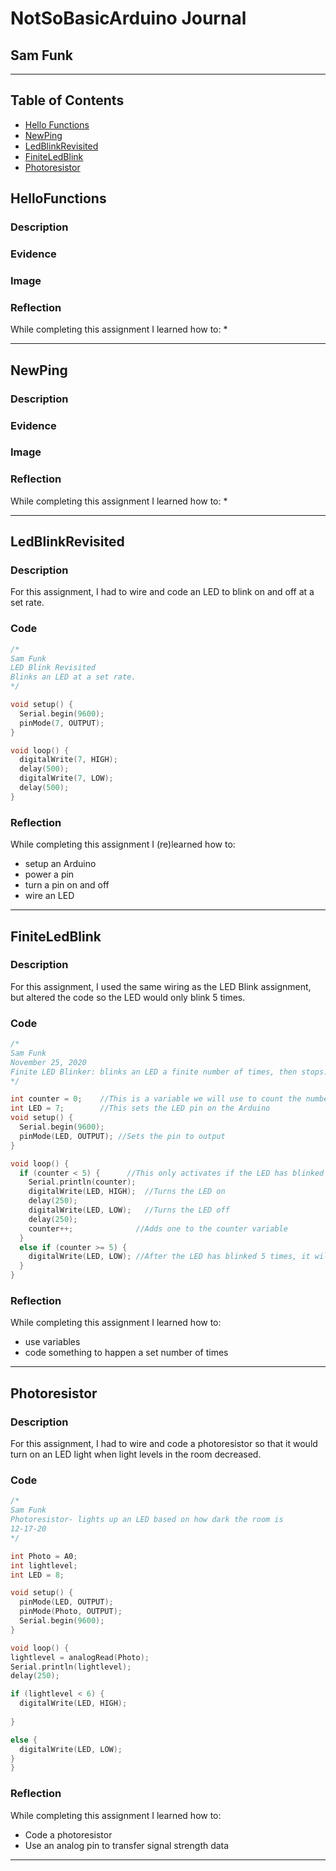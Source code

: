 # NotSoBasicArduino Journal

## Sam Funk

---
## Table of Contents
* [Hello Functions](#HelloFunctions)
* [NewPing](#NewPing)
* [LedBlinkRevisited](#LedBlinkRevisited)
* [FiniteLedBlink](#FiniteLedBlink)
* [Photoresistor](#Photoresistor)

## HelloFunctions

### Description



### Evidence



### Image



### Reflection

While completing this assignment I learned how to:
* 

---

## NewPing

### Description



### Evidence



### Image



### Reflection

While completing this assignment I learned how to:
* 

---

## LedBlinkRevisited

### Description

For this assignment, I had to wire and code an LED to blink on and off at a set rate.

### Code
```C++
/*
Sam Funk
LED Blink Revisited
Blinks an LED at a set rate.
*/

void setup() {
  Serial.begin(9600);
  pinMode(7, OUTPUT);
}

void loop() {
  digitalWrite(7, HIGH);
  delay(500);
  digitalWrite(7, LOW);
  delay(500);
}
```

### Reflection

While completing this assignment I (re)learned how to:
* setup an Arduino
* power a pin
* turn a pin on and off
* wire an LED

---

## FiniteLedBlink

### Description

For this assignment, I used the same wiring as the LED Blink assignment, but altered the code so the LED would only blink 5 times.

### Code
```C++
/*
Sam Funk
November 25, 2020
Finite LED Blinker: blinks an LED a finite number of times, then stops.
*/

int counter = 0;    //This is a variable we will use to count the number of times the LED blinks.
int LED = 7;        //This sets the LED pin on the Arduino
void setup() {
  Serial.begin(9600);
  pinMode(LED, OUTPUT); //Sets the pin to output
}

void loop() {
  if (counter < 5) {      //This only activates if the LED has blinked less than 5 times
    Serial.println(counter);
    digitalWrite(LED, HIGH);  //Turns the LED on
    delay(250);
    digitalWrite(LED, LOW);   //Turns the LED off
    delay(250);
    counter++;              //Adds one to the counter variable
  }
  else if (counter >= 5) {
    digitalWrite(LED, LOW); //After the LED has blinked 5 times, it will turn off
  }
}
```

### Reflection

While completing this assignment I learned how to:
* use variables
* code something to happen a set number of times

---

## Photoresistor

### Description

For this assignment, I had to wire and code a photoresistor so that it would turn on an LED light when light levels in the room decreased. 

### Code

```C++
/*
Sam Funk
Photoresistor- lights up an LED based on how dark the room is
12-17-20
*/

int Photo = A0;
int lightlevel;
int LED = 8;

void setup() {
  pinMode(LED, OUTPUT);
  pinMode(Photo, OUTPUT);
  Serial.begin(9600);
}

void loop() {
lightlevel = analogRead(Photo);
Serial.println(lightlevel);
delay(250);

if (lightlevel < 6) {
  digitalWrite(LED, HIGH);
  
}

else {
  digitalWrite(LED, LOW);
}
}
```

### Reflection

While completing this assignment I learned how to:
* Code a photoresistor
* Use an analog pin to transfer signal strength data

---
